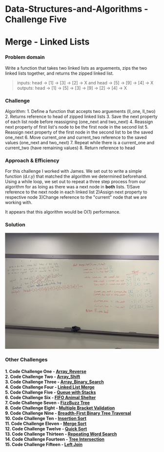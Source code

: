 # Data-Structures-and-Algorithms - Challenge Five

# Merge - Linked Lists
### Problem domain
Write a function that takes two linked lists as arguements, zips the two linked lists together, and returns the zipped linked list.<br>
> inputs: head -> [1] -> [3] -> [2] -> X and head -> [5] -> [9] -> [4] -> X
outputs: head -> [1] -> [5] -> [3] -> [9] -> [2] -> [4] -> X  
### Challenge
Algorithm:
    1. Define a function that accepts two arguements (ll_one, ll_two)
    2. Returns reference to head of zipped linked lists
    3. Save the next property of each list node before reassigning (one_next and two_next)
    4. Reassign next property of first list's node to be the first node in the second list
    5. Reassign next property of the first node in the second list to be the saved one_next
    6. Move current_one and current_two reference to the saved values (one_next and two_next)
    7. Repeat while there is a current_one and current_two (have remaining values)
    8. Return reference to head
### Approach & Efficiency
For this challenge I worked with James. We set out to write a simple function (d.r.y) that matched the algorithm we determined beforehand. Using a while loop, we set out to repeat a three step process from our algorithm for as loing as there was a next node in **both** lists. 1)Save reference to the next node in each linked list 2)Assign next property to respective node 3)Change reference to the "current" node that we are working with. 

It appears that this algorithm would be O(1) performance.
### Solution
![merge_list](../../assets/merge_list.jpeg)

### Other Challenges
#### 1. Code Challenge One - [Array_Reverse](https://github.com/kochsj/python-data-structures-and-algorithms/challenges/array_reverse.py)<br>2. Code Challenge Two - [Array_Shift](https://github.com/kochsj/python-data-structures-and-algorithms/challenges/array_shift)<br>3. Code Challenge Three - [Array_Binary_Search](https://github.com/kochsj/python-data-structures-and-algorithms/tree/master/challenges/array_binary_search)<br>4. Code Challenge Four - [Linked List Merge](https://github.com/kochsj/python-data-structures-and-algorithms/tree/master/challenges/ll_merge)<br>5. Code Challenge Five - [Queue with Stacks](https://github.com/kochsj/python-data-structures-and-algorithms/tree/master/challenges/queue_with_stacks)<br>6. Code Challenge Six - [FIFO Animal Shelter](https://github.com/kochsj/python-data-structures-and-algorithms/tree/master/challenges/fifo_animal_shelter)<br>7. Code Challenge Seven - [FizzBuzz Tree](https://github.com/kochsj/python-data-structures-and-algorithms/tree/master/challenges/fizz_buzz_tree)<br>8. Code Challenge Eight - [Multiple Bracket Validation](https://github.com/kochsj/python-data-structures-and-algorithms/tree/master/challenges/multi_bracket_validation)<br>9. Code Challenge Nine - [Breadth-First Binary Tree Traversal](https://github.com/kochsj/python-data-structures-and-algorithms/tree/master/challenges/breadth_first_tree)<br>10. Code Challenge Ten - [Insertion Sort](https://github.com/kochsj/python-data-structures-and-algorithms/tree/master/challenges/insertion_sort)<br>11. Code Challenge Eleven - [Merge Sort](https://github.com/kochsj/python-data-structures-and-algorithms/tree/master/challenges/merge_sort)<br>12. Code Challenge Twelve - [Quick Sort](https://github.com/kochsj/python-data-structures-and-algorithms/tree/master/challenges/quick_sort)<br>13. Code Challenge Thirteen - [Repeating Word Search](https://github.com/kochsj/python-data-structures-and-algorithms/tree/master/challenges/repeated_word)<br>14. Code Challenge Fourteen - [Tree Intersection](https://github.com/kochsj/python-data-structures-and-algorithms/tree/master/challenges/tree_intersection)<br>15. Code Challenge Fifteen - [Left Join](https://github.com/kochsj/python-data-structures-and-algorithms/tree/master/challenges/left_join)
